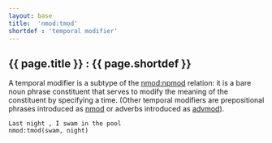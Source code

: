```yaml
---
layout: base
title:  'nmod:tmod'
shortdef : 'temporal modifier'
---
```


## {{ page.title }} : {{ page.shortdef }}

A temporal modifier is a subtype of the [nmod:npmod]() relation: it is
a bare noun phrase constituent that serves to modify the meaning of
the constituent by specifying a time.  (Other temporal modifiers are
prepositional phrases introduced as [nmod]() or adverbs introduced as
[advmod]()).

~~~ sdparse
Last night , I swam in the pool
nmod:tmod(swam, night)
~~~
